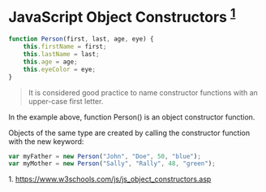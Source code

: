 # JavaScript Object Constructors <sup>[1](#JavaScriptObjectConstructors)</sup>

```javaScript
function Person(first, last, age, eye) {
    this.firstName = first;
    this.lastName = last;
    this.age = age;
    this.eyeColor = eye;
}
```

> It is considered good practice to name constructor functions with an upper-case first letter.

In the example above, function Person() is an object constructor function.

Objects of the same type are created by calling the constructor function with the new keyword:

```javaScript
var myFather = new Person("John", "Doe", 50, "blue");
var myMother = new Person("Sally", "Rally", 48, "green");
```

<a name="JavaScriptObjectConstructors">1. https://www.w3schools.com/js/js_object_constructors.asp</a>